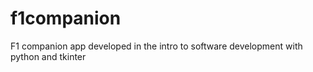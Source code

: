 # f1companion
F1 companion app developed in the intro to software development with python and tkinter

